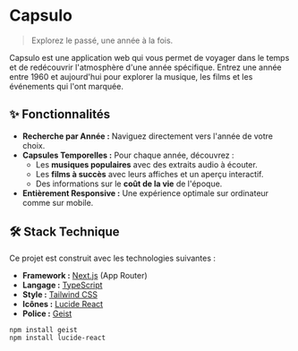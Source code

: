 # Capsulo

> Explorez le passé, une année à la fois.

Capsulo est une application web qui vous permet de voyager dans le temps et de redécouvrir l'atmosphère d'une année spécifique. Entrez une année entre 1960 et aujourd'hui pour explorer la musique, les films et les événements qui l'ont marquée.

<!-- Vous pouvez insérer une capture d'écran de la page d'accueil ici -->
<!-- ![Capsulo Homepage](...) -->

## ✨ Fonctionnalités

-   **Recherche par Année :** Naviguez directement vers l'année de votre choix.
-   **Capsules Temporelles :** Pour chaque année, découvrez :
    -   Les **musiques populaires** avec des extraits audio à écouter.
    -   Les **films à succès** avec leurs affiches et un aperçu interactif.
    -   Des informations sur le **coût de la vie** de l'époque.
-   **Entièrement Responsive :** Une expérience optimale sur ordinateur comme sur mobile.

## 🛠️ Stack Technique

Ce projet est construit avec les technologies suivantes :

-   **Framework :** [Next.js](https://nextjs.org/) (App Router)
-   **Langage :** [TypeScript](https://www.typescriptlang.org/)
-   **Style :** [Tailwind CSS](https://tailwindcss.com/)
-   **Icônes :** [Lucide React](https://lucide.dev/)
-   **Police :** [Geist](https://vercel.com/font)


```
npm install geist
npm install lucide-react
```
